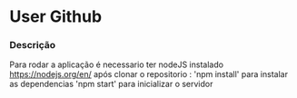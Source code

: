 # User Github

### Descrição

Para rodar a aplicação é necessario ter nodeJS instalado https://nodejs.org/en/
após clonar o repositorio :
'npm install' para instalar as dependencias
'npm start' para inicializar o servidor 

